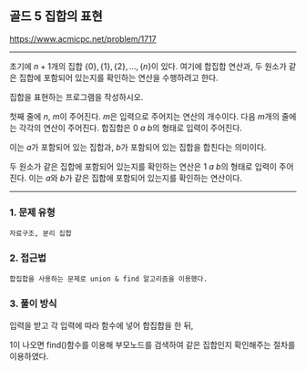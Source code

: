 ## 골드 5 집합의 표현

https://www.acmicpc.net/problem/1717

---

초기에 $n+1$개의 집합 $\{0\}, \{1\}, \{2\}, \dots , \{n\}$이 있다. 여기에 합집합 연산과, 두 원소가 같은 집합에 포함되어 있는지를 확인하는 연산을 수행하려고 한다.

집합을 표현하는 프로그램을 작성하시오.

첫째 줄에 $n$, $m$이 주어진다. $m$은 입력으로 주어지는 연산의 개수이다. 다음 $m$개의 줄에는 각각의 연산이 주어진다. 합집합은 $0$ $a$ $b$의 형태로 입력이 주어진다. 

이는 $a$가 포함되어 있는 집합과, $b$가 포함되어 있는 집합을 합친다는 의미이다. 

두 원소가 같은 집합에 포함되어 있는지를 확인하는 연산은 $1$ $a$ $b$의 형태로 입력이 주어진다. 이는 $a$와 $b$가 같은 집합에 포함되어 있는지를 확인하는 연산이다.

---

### 1. 문제 유형


    자료구조, 분리 집합


### 2. 접근법


    합집합을 사용하는 문제로 union & find 알고리즘을 이용했다.


### 3. 풀이 방식

   입력을 받고 각 입력에 따라 함수에 넣어 합집합을 한 뒤,

   1이 나오면 find()함수를 이용해 부모노드를 검색하여 같은 집합인지 확인해주는 절차를 이용하였다.
